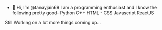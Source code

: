 - 👋 Hi, I’m @tanayjain69
I am a programming enthusiast and I know the following pretty good-
Python
C++
HTML - CSS
Javascript
ReactJS

Still Working on a lot more things coming up...
